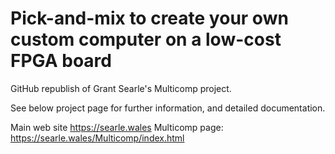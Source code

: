 # Pick-and-mix to create your own custom computer on a low-cost FPGA board

GitHub republish of Grant Searle's Multicomp project.

See below project page for further information, and detailed documentation.

Main web site <https://searle.wales>
Multicomp page: <https://searle.wales/Multicomp/index.html>
